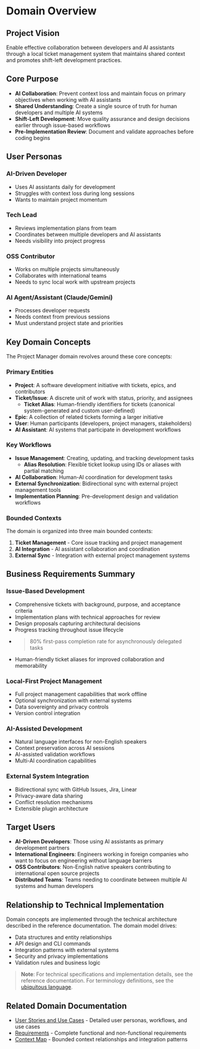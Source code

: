 # Domain Overview

## Project Vision

Enable effective collaboration between developers and AI assistants through a local ticket management system that maintains shared context and promotes shift-left development practices.

## Core Purpose

- **AI Collaboration**: Prevent context loss and maintain focus on primary objectives when working with AI assistants
- **Shared Understanding**: Create a single source of truth for human developers and multiple AI systems
- **Shift-Left Development**: Move quality assurance and design decisions earlier through issue-based workflows
- **Pre-Implementation Review**: Document and validate approaches before coding begins

## User Personas

### AI-Driven Developer

- Uses AI assistants daily for development
- Struggles with context loss during long sessions
- Wants to maintain project momentum

### Tech Lead

- Reviews implementation plans from team
- Coordinates between multiple developers and AI assistants
- Needs visibility into project progress

### OSS Contributor

- Works on multiple projects simultaneously
- Collaborates with international teams
- Needs to sync local work with upstream projects

### AI Agent/Assistant (Claude/Gemini)

- Processes developer requests
- Needs context from previous sessions
- Must understand project state and priorities

## Key Domain Concepts

The Project Manager domain revolves around these core concepts:

### Primary Entities

- **Project**: A software development initiative with tickets, epics, and contributors
- **Ticket/Issue**: A discrete unit of work with status, priority, and assignees
  - **Ticket Alias**: Human-friendly identifiers for tickets (canonical system-generated and custom user-defined)
- **Epic**: A collection of related tickets forming a larger initiative
- **User**: Human participants (developers, project managers, stakeholders)
- **AI Assistant**: AI systems that participate in development workflows

### Key Workflows

- **Issue Management**: Creating, updating, and tracking development tasks
  - **Alias Resolution**: Flexible ticket lookup using IDs or aliases with partial matching
- **AI Collaboration**: Human-AI coordination for development tasks
- **External Synchronization**: Bidirectional sync with external project management tools
- **Implementation Planning**: Pre-development design and validation workflows

### Bounded Contexts

The domain is organized into three main bounded contexts:

1. **Ticket Management** - Core issue tracking and project management
2. **AI Integration** - AI assistant collaboration and coordination
3. **External Sync** - Integration with external project management systems

## Business Requirements Summary

### Issue-Based Development

- Comprehensive tickets with background, purpose, and acceptance criteria
- Implementation plans with technical approaches for review
- Design proposals capturing architectural decisions
- Progress tracking throughout issue lifecycle
- > 80% first-pass completion rate for asynchronously delegated tasks
- Human-friendly ticket aliases for improved collaboration and memorability

### Local-First Project Management

- Full project management capabilities that work offline
- Optional synchronization with external systems
- Data sovereignty and privacy controls
- Version control integration

### AI-Assisted Development

- Natural language interfaces for non-English speakers
- Context preservation across AI sessions
- AI-assisted validation workflows
- Multi-AI coordination capabilities

### External System Integration

- Bidirectional sync with GitHub Issues, Jira, Linear
- Privacy-aware data sharing
- Conflict resolution mechanisms
- Extensible plugin architecture

## Target Users

- **AI-Driven Developers**: Those using AI assistants as primary development partners
- **International Engineers**: Engineers working in foreign companies who want to focus on engineering without language barriers
- **OSS Contributors**: Non-English native speakers contributing to international open source projects
- **Distributed Teams**: Teams needing to coordinate between multiple AI systems and human developers

## Relationship to Technical Implementation

Domain concepts are implemented through the technical architecture described in the reference documentation. The domain model drives:

- Data structures and entity relationships
- API design and CLI commands
- Integration patterns with external systems
- Security and privacy implementations
- Validation rules and business logic

> **Note**: For technical specifications and implementation details, see the reference documentation. For terminology definitions, see the [ubiquitous language](../reference/ubiquitous-language.md).

## Related Domain Documentation

- [User Stories and Use Cases](./user-stories.md) - Detailed user personas, workflows, and use cases
- [Requirements](./requirements.md) - Complete functional and non-functional requirements
- [Context Map](./context-map.md) - Bounded context relationships and integration patterns
